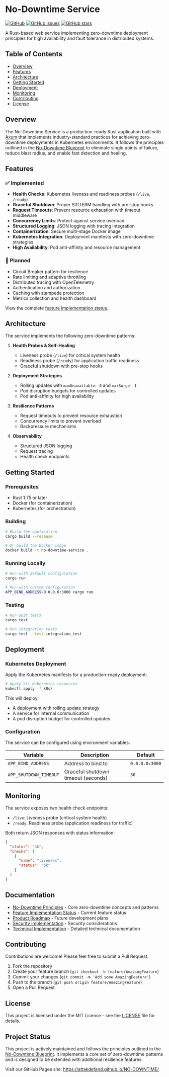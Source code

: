 # No-Downtime Service

[![GitHub](https://img.shields.io/github/license/attakdefand/NO-DOWNTIME)](https://github.com/attakdefand/NO-DOWNTIME/blob/main/LICENSE)
[![GitHub issues](https://img.shields.io/github/issues/attakdefand/NO-DOWNTIME)](https://github.com/attakdefand/NO-DOWNTIME/issues)
[![GitHub stars](https://img.shields.io/github/stars/attakdefand/NO-DOWNTIME)](https://github.com/attakdefand/NO-DOWNTIME/stargazers)

A Rust-based web service implementing zero-downtime deployment principles for high availability and fault tolerance in distributed systems.

## Table of Contents
- [Overview](#overview)
- [Features](#features)
- [Architecture](#architecture)
- [Getting Started](#getting-started)
- [Deployment](#deployment)
- [Monitoring](#monitoring)
- [Contributing](#contributing)
- [License](#license)

## Overview

The No-Downtime Service is a production-ready Rust application built with [Axum](https://github.com/tokio-rs/axum) that implements industry-standard practices for achieving zero-downtime deployments in Kubernetes environments. It follows the principles outlined in the [No-Downtime Blueprint](NO-DOWNTIME.MD) to eliminate single points of failure, reduce blast radius, and enable fast detection and healing.

## Features

### ✅ Implemented
- **Health Checks**: Kubernetes liveness and readiness probes (`/live`, `/ready`)
- **Graceful Shutdown**: Proper SIGTERM handling with pre-stop hooks
- **Request Timeouts**: Prevent resource exhaustion with timeout middleware
- **Concurrency Limits**: Protect against service overload
- **Structured Logging**: JSON logging with tracing integration
- **Containerization**: Secure multi-stage Docker image
- **Kubernetes Integration**: Deployment manifests with zero-downtime strategies
- **High Availability**: Pod anti-affinity and resource management

### 🔄 Planned
- Circuit Breaker pattern for resilience
- Rate limiting and adaptive throttling
- Distributed tracing with OpenTelemetry
- Authentication and authorization
- Caching with stampede protection
- Metrics collection and health dashboard

View the complete [feature implementation status](PRODUCT-FEATURES.MD).

## Architecture

The service implements the following zero-downtime patterns:

1. **Health Probes & Self-Healing**
   - Liveness probe (`/live`) for critical system health
   - Readiness probe (`/ready`) for application traffic readiness
   - Graceful shutdown with pre-stop hooks

2. **Deployment Strategies**
   - Rolling updates with `maxUnavailable: 0` and `maxSurge: 1`
   - Pod disruption budgets for controlled updates
   - Pod anti-affinity for high availability

3. **Resilience Patterns**
   - Request timeouts to prevent resource exhaustion
   - Concurrency limits to prevent overload
   - Backpressure mechanisms

4. **Observability**
   - Structured JSON logging
   - Request tracing
   - Health check endpoints

## Getting Started

### Prerequisites
- Rust 1.75 or later
- Docker (for containerization)
- Kubernetes (for orchestration)

### Building

```bash
# Build the application
cargo build --release

# Or build the Docker image
docker build -t no-downtime-service .
```

### Running Locally

```bash
# Run with default configuration
cargo run

# Run with custom configuration
APP_BIND_ADDRESS=0.0.0.0:3000 cargo run
```

### Testing

```bash
# Run unit tests
cargo test

# Run integration tests
cargo test --test integration_test
```

## Deployment

### Kubernetes Deployment

Apply the Kubernetes manifests for a production-ready deployment:

```bash
# Apply all Kubernetes resources
kubectl apply -f k8s/
```

This will deploy:
- A deployment with rolling update strategy
- A service for internal communication
- A pod disruption budget for controlled updates

### Configuration

The service can be configured using environment variables:

| Variable | Description | Default |
|---------|-------------|---------|
| `APP_BIND_ADDRESS` | Address to bind to | `0.0.0.0:3000` |
| `APP_SHUTDOWN_TIMEOUT` | Graceful shutdown timeout (seconds) | `30` |

## Monitoring

The service exposes two health check endpoints:

- `/live`: Liveness probe (critical system health)
- `/ready`: Readiness probe (application readiness for traffic)

Both return JSON responses with status information:

```json
{
  "status": "ok",
  "checks": [
    {
      "name": "liveness",
      "status": "ok"
    }
  ]
}
```

## Documentation

- [No-Downtime Principles](NO-DOWNTIME.MD) - Core zero-downtime concepts and patterns
- [Feature Implementation Status](PRODUCT-FEATURES.MD) - Current feature status
- [Product Roadmap](PRODUCT-ROADMAP.MD) - Future development plans
- [Security Implementation](SECURITY-LAYER.MD) - Security considerations
- [Technical Implementation](IMPLEMENTATION_SUMMARY.MD) - Detailed technical documentation

## Contributing

Contributions are welcome! Please feel free to submit a Pull Request.

1. Fork the repository
2. Create your feature branch (`git checkout -b feature/AmazingFeature`)
3. Commit your changes (`git commit -m 'Add some AmazingFeature'`)
4. Push to the branch (`git push origin feature/AmazingFeature`)
5. Open a Pull Request

## License

This project is licensed under the MIT License - see the [LICENSE](LICENSE) file for details.

## Project Status

This project is actively maintained and follows the principles outlined in the [No-Downtime Blueprint](NO-DOWNTIME.MD). It implements a core set of zero-downtime patterns and is designed to be extended with additional resilience features.

Visit our GitHub Pages site: https://attakdefand.github.io/NO-DOWNTIME/